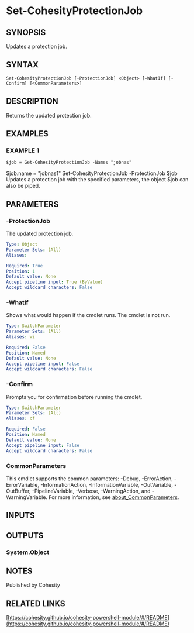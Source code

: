 # Set-CohesityProtectionJob

## SYNOPSIS
Updates a protection job.

## SYNTAX

```
Set-CohesityProtectionJob [-ProtectionJob] <Object> [-WhatIf] [-Confirm] [<CommonParameters>]
```

## DESCRIPTION
Returns the updated protection job.

## EXAMPLES

### EXAMPLE 1
```
$job = Get-CohesityProtectionJob -Names "jobnas"
```

$job.name = "jobnas1"
Set-CohesityProtectionJob -ProtectionJob $job
Updates a protection job with the specified parameters, the object $job can also be piped.

## PARAMETERS

### -ProtectionJob
The updated protection job.

```yaml
Type: Object
Parameter Sets: (All)
Aliases:

Required: True
Position: 1
Default value: None
Accept pipeline input: True (ByValue)
Accept wildcard characters: False
```

### -WhatIf
Shows what would happen if the cmdlet runs.
The cmdlet is not run.

```yaml
Type: SwitchParameter
Parameter Sets: (All)
Aliases: wi

Required: False
Position: Named
Default value: None
Accept pipeline input: False
Accept wildcard characters: False
```

### -Confirm
Prompts you for confirmation before running the cmdlet.

```yaml
Type: SwitchParameter
Parameter Sets: (All)
Aliases: cf

Required: False
Position: Named
Default value: None
Accept pipeline input: False
Accept wildcard characters: False
```

### CommonParameters
This cmdlet supports the common parameters: -Debug, -ErrorAction, -ErrorVariable, -InformationAction, -InformationVariable, -OutVariable, -OutBuffer, -PipelineVariable, -Verbose, -WarningAction, and -WarningVariable. For more information, see [about_CommonParameters](http://go.microsoft.com/fwlink/?LinkID=113216).

## INPUTS

## OUTPUTS

### System.Object
## NOTES
Published by Cohesity

## RELATED LINKS

[https://cohesity.github.io/cohesity-powershell-module/#/README](https://cohesity.github.io/cohesity-powershell-module/#/README)

